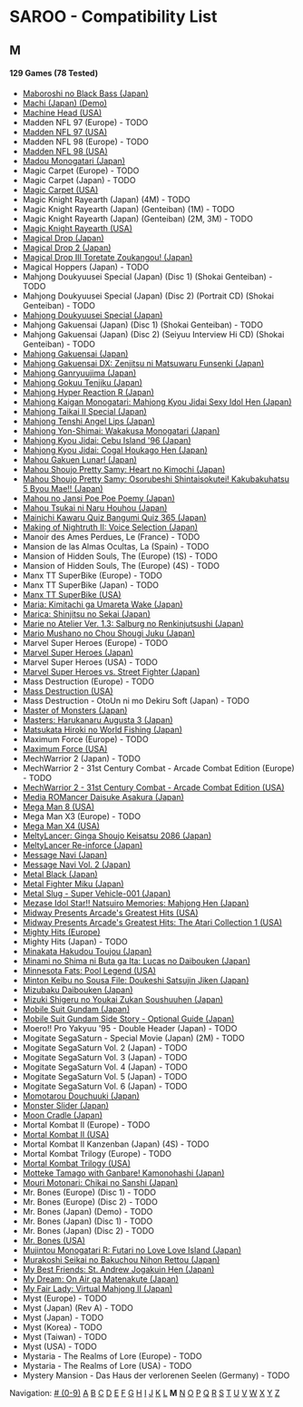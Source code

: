 # SAROO - Compatibility List

## M

#### 129 Games (78 Tested)

- [Maboroshi no Black Bass (Japan)](../../Regions/Japan/T-25303G/01/README.md)
- [Machi (Japan) (Demo)](../../Regions/Japan/6106777/01/README.md)
- [Machine Head (USA)](../../Regions/USA/T-7914H/01/README.md)
- Madden NFL 97 (Europe) - TODO
- [Madden NFL 97 (USA)](../../Regions/USA/T-5010H/01/README.md)
- Madden NFL 98 (Europe) - TODO
- [Madden NFL 98 (USA)](../../Regions/USA/T-5024H/01/README.md)
- [Madou Monogatari (Japan)](../../Regions/Japan/T-6607G/01/README.md)
- Magic Carpet (Europe) - TODO
- Magic Carpet (Japan) - TODO
- [Magic Carpet (USA)](../../Regions/USA/T-5006H/01/README.md)
- Magic Knight Rayearth (Japan) (4M) - TODO
- Magic Knight Rayearth (Japan) (Genteiban) (1M) - TODO
- Magic Knight Rayearth (Japan) (Genteiban) (2M, 3M) - TODO
- [Magic Knight Rayearth (USA)](../../Regions/USA/T-12706H/01/README.md)
- [Magical Drop (Japan)](../../Regions/Japan/T-1304G/01/README.md)
- [Magical Drop 2 (Japan)](../../Regions/Japan/GS-9104/01/README.md)
- [Magical Drop III Toretate Zoukangou! (Japan)](../../Regions/Japan/T-1313G/01/README.md)
- Magical Hoppers (Japan) - TODO
- Mahjong Doukyuusei Special (Japan) (Disc 1) (Shokai Genteiban) - TODO
- Mahjong Doukyuusei Special (Japan) (Disc 2) (Portrait CD) (Shokai Genteiban) - TODO
- [Mahjong Doukyuusei Special (Japan)](../../Regions/Japan/T-25301G/01/README.md)
- Mahjong Gakuensai (Japan) (Disc 1) (Shokai Genteiban) - TODO
- Mahjong Gakuensai (Japan) (Disc 2) (Seiyuu Interview Hi CD) (Shokai Genteiban) - TODO
- [Mahjong Gakuensai (Japan)](../../Regions/Japan/T-25304G/01/README.md)
- [Mahjong Gakuensai DX: Zenjitsu ni Matsuwaru Funsenki (Japan)](../../Regions/Japan/T-25306G/01/README.md)
- [Mahjong Ganryuujima (Japan)](../../Regions/Japan/T-2101G/01/README.md)
- [Mahjong Gokuu Tenjiku (Japan)](../../Regions/Japan/T-10601G/01/README.md)
- [Mahjong Hyper Reaction R (Japan)](../../Regions/Japan/T-2402G/01/README.md)
- [Mahjong Kaigan Monogatari: Mahjong Kyou Jidai Sexy Idol Hen (Japan)](../../Regions/Japan/T-2201G/01/README.md)
- [Mahjong Taikai II Special (Japan)](../../Regions/Japan/T-7621G/01/README.md)
- [Mahjong Tenshi Angel Lips (Japan)](../../Regions/Japan/T-27001G/01/README.md)
- [Mahjong Yon-Shimai: Wakakusa Monogatari (Japan)](../../Regions/Japan/T-18704G/01/README.md)
- [Mahjong Kyou Jidai: Cebu Island '96 (Japan)](../../Regions/Japan/T-2204G/01/README.md)
- [Mahjong Kyou Jidai: Cogal Houkago Hen (Japan)](../../Regions/Japan/T-2203G/01/README.md)
- [Mahou Gakuen Lunar! (Japan)](../../Regions/Japan/T-27902G/01/README.md)
- [Mahou Shoujo Pretty Samy: Heart no Kimochi (Japan)](../../Regions/Japan/T-20112G/01/README.md)
- [Mahou Shoujo Pretty Samy: Osorubeshi Shintaisokutei! Kakubakuhatsu 5 Byou Mae!! (Japan)](../../Regions/Japan/T-20110G/01/README.md)
- [Mahou no Jansi Poe Poe Poemy (Japan)](../../Regions/Japan/T-15004G/01/README.md)
- [Mahou Tsukai ni Naru Houhou (Japan)](../../Regions/Japan/T-32510G/01/README.md)
- [Mainichi Kawaru Quiz Bangumi Quiz 365 (Japan)](../../Regions/Japan/T-21201G/01/README.md)
- [Making of Nightruth II: Voice Selection (Japan)](../../Regions/Japan/T-20205G/01/README.md)
- Manoir des Ames Perdues, Le (France) - TODO
- Mansion de las Almas Ocultas, La (Spain) - TODO
- Mansion of Hidden Souls, The (Europe) (1S) - TODO
- Mansion of Hidden Souls, The (Europe) (4S) - TODO
- Manx TT SuperBike (Europe) - TODO
- Manx TT SuperBike (Japan) - TODO
- [Manx TT SuperBike (USA)](../../Regions/USA/MK-81210/01/README.md)
- [Maria: Kimitachi ga Umareta Wake (Japan)](../../Regions/Japan/T-36302G/01/README.md)
- [Marica: Shinjitsu no Sekai (Japan)](../../Regions/Japan/T-6008G/01/README.md)
- [Marie no Atelier Ver. 1.3: Salburg no Renkinjutsushi (Japan)](../../Regions/Japan/T-15033G/01/README.md)
- [Mario Mushano no Chou Shougi Juku (Japan)](../../Regions/Japan/T-24905G/01/README.md)
- Marvel Super Heroes (Europe) - TODO
- [Marvel Super Heroes (Japan)](../../Regions/Japan/T-1215G/01/README.md)
- Marvel Super Heroes (USA) - TODO
- [Marvel Super Heroes vs. Street Fighter (Japan)](../../Regions/Japan/T-1238G/01/README.md)
- Mass Destruction (Europe) - TODO
- [Mass Destruction (USA)](../../Regions/USA/T-18007H/01/README.md)
- Mass Destruction - OtoUn ni mo Dekiru Soft (Japan) - TODO
- [Master of Monsters (Japan)](../../Regions/Japan/T-6301G/01/README.md)
- [Masters: Harukanaru Augusta 3 (Japan)](../../Regions/Japan/T-11401G/01/README.md)
- [Matsukata Hiroki no World Fishing (Japan)](../../Regions/Japan/T-24801G/01/README.md)
- Maximum Force (Europe) - TODO
- [Maximum Force (USA)](../../Regions/USA/T-9707H/01/README.md)
- MechWarrior 2 (Japan) - TODO
- MechWarrior 2 - 31st Century Combat - Arcade Combat Edition (Europe) - TODO
- [MechWarrior 2 - 31st Century Combat - Arcade Combat Edition (USA)](../../Regions/USA/T-13004H/01/README.md)
- [Media ROMancer Daisuke Asakura (Japan)](../../Regions/Japan/T-25001G/01/README.md)
- [Mega Man 8 (USA)](../../Regions/USA/T-1216H/01/README.md)
- Mega Man X3 (Europe) - TODO
- [Mega Man X4 (USA)](../../Regions/USA/T-1219H/01/README.md)
- [MeltyLancer: Ginga Shoujo Keisatsu 2086 (Japan)](../../Regions/Japan/T-15016G/01/README.md)
- [MeltyLancer Re-inforce (Japan)](../../Regions/Japan/T-15038G/01/README.md)
- [Message Navi (Japan)](../../Regions/Japan/T-4401G/01/README.md)
- [Message Navi Vol. 2 (Japan)](../../Regions/Japan/T-4404G/01/README.md)
- [Metal Black (Japan)](../../Regions/Japan/T-19902G/01/README.md)
- [Metal Fighter Miku (Japan)](../../Regions/Japan/T-6002G/01/README.md)
- [Metal Slug - Super Vehicle-001 (Japan)](../../Regions/Japan/T-3111G/01/README.md)
- [Mezase Idol Star!! Natsuiro Memories: Mahjong Hen (Japan)](../../Regions/Japan/T-31001G/01/README.md)
- [Midway Presents Arcade's Greatest Hits (USA)](../../Regions/USA/T-9703H/01/README.md)
- [Midway Presents Arcade's Greatest Hits: The Atari Collection 1 (USA)](../../Regions/USA/T-9706H/01/README.md)
- [Mighty Hits (Europe)](../../Regions/Europe/MK-81087/01/README.md)
- Mighty Hits (Japan) - TODO
- [Minakata Hakudou Toujou (Japan)](../../Regions/Japan/T-14414G/01/README.md)
- [Minami no Shima ni Buta ga Ita: Lucas no Daibouken (Japan)](../../Regions/Japan/T-27101G/01/README.md)
- [Minnesota Fats: Pool Legend (USA)](../../Regions/USA/T-1302H/01/README.md)
- [Minton Keibu no Sousa File: Doukeshi Satsujin Jiken (Japan)](../../Regions/Japan/T-5307G/01/README.md)
- [Mizubaku Daibouken (Japan)](../../Regions/Japan/T-19910G/01/README.md)
- [Mizuki Shigeru no Youkai Zukan Soushuuhen (Japan)](../../Regions/Japan/T-25506G/01/README.md)
- [Mobile Suit Gundam (Japan)](../../Regions/Japan/T-13303G/01/README.md)
- [Mobile Suit Gundam Side Story - Optional Guide (Japan)](../../Regions/Japan/T-13318G/01/README.md)
- Moero!! Pro Yakyuu '95 - Double Header (Japan) - TODO
- Mogitate SegaSaturn - Special Movie (Japan) (2M) - TODO
- Mogitate SegaSaturn Vol. 2 (Japan) - TODO
- Mogitate SegaSaturn Vol. 3 (Japan) - TODO
- Mogitate SegaSaturn Vol. 4 (Japan) - TODO
- Mogitate SegaSaturn Vol. 5 (Japan) - TODO
- Mogitate SegaSaturn Vol. 6 (Japan) - TODO
- [Momotarou Douchuuki (Japan)](../../Regions/Japan/T-14309G/01/README.md)
- [Monster Slider (Japan)](../../Regions/Japan/T-27302G/01/README.md)
- [Moon Cradle (Japan)](../../Regions/Japan/T-9109G/01/README.md)
- Mortal Kombat II (Europe) - TODO
- [Mortal Kombat II (USA)](../../Regions/USA/T-8103H/01/README.md)
- Mortal Kombat II Kanzenban (Japan) (4S) - TODO
- Mortal Kombat Trilogy (Europe) - TODO
- [Mortal Kombat Trilogy (USA)](../../Regions/USA/T-9704H/01/README.md)
- [Motteke Tamago with Ganbare! Kamonohashi (Japan)](../../Regions/Japan/T-18712G/01/README.md)
- [Mouri Motonari: Chikai no Sanshi (Japan)](../../Regions/Japan/T-7646G/01/README.md)
- Mr. Bones (Europe) (Disc 1) - TODO
- Mr. Bones (Europe) (Disc 2) - TODO
- Mr. Bones (Japan) (Demo) - TODO
- Mr. Bones (Japan) (Disc 1) - TODO
- Mr. Bones (Japan) (Disc 2) - TODO
- [Mr. Bones (USA)](../../Regions/USA/MK-81016/01/README.md)
- [Mujintou Monogatari R: Futari no Love Love Island (Japan)](../../Regions/Japan/T-28901G/01/README.md)
- [Murakoshi Seikai no Bakuchou Nihon Rettou (Japan)](../../Regions/Japan/T-9115G/01/README.md)
- [My Best Friends: St. Andrew Jogakuin Hen (Japan)](../../Regions/Japan/T-14404G/01/README.md)
- [My Dream: On Air ga Matenakute (Japan)](../../Regions/Japan/T-21303G/01/README.md)
- [My Fair Lady: Virtual Mahjong II (Japan)](../../Regions/Japan/T-2207G/01/README.md)
- Myst (Europe) - TODO
- Myst (Japan) (Rev A) - TODO
- Myst (Japan) - TODO
- Myst (Korea) - TODO
- Myst (Taiwan) - TODO
- Myst (USA) - TODO
- Mystaria - The Realms of Lore (Europe) - TODO
- Mystaria - The Realms of Lore (USA) - TODO
- Mystery Mansion - Das Haus der verlorenen Seelen (Germany) - TODO

Navigation:
[# (0-9)](./09.md) [A](./A.md) [B](./B.md) [C](./C.md) [D](./D.md) [E](./E.md) [F](./F.md) [G](./G.md) [H](./H.md) [I](./I.md) [J](./J.md) [K](./K.md) [L](./L.md) **M** [N](./N.md) [O](./O.md) [P](./P.md) [Q](./Q.md) [R](./R.md) [S](./S.md) [T](./T.md) [U](./U.md) [V](./V.md) [W](./W.md) [X](./X.md) [Y](./Y.md) [Z](./Z.md)
